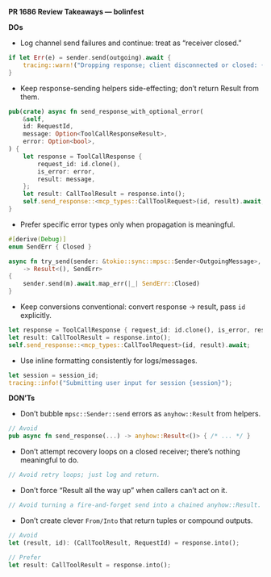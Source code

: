 **PR 1686 Review Takeaways — bolinfest**

**DOs**
- Log channel send failures and continue: treat as “receiver closed.”
```rust
if let Err(e) = sender.send(outgoing).await {
    tracing::warn!("Dropping response; client disconnected or closed: {e}");
}
```

- Keep response-sending helpers side-effecting; don’t return Result from them.
```rust
pub(crate) async fn send_response_with_optional_error(
    &self,
    id: RequestId,
    message: Option<ToolCallResponseResult>,
    error: Option<bool>,
) {
    let response = ToolCallResponse {
        request_id: id.clone(),
        is_error: error,
        result: message,
    };
    let result: CallToolResult = response.into();
    self.send_response::<mcp_types::CallToolRequest>(id, result).await;
}
```

- Prefer specific error types only when propagation is meaningful.
```rust
#[derive(Debug)]
enum SendErr { Closed }

async fn try_send(sender: &tokio::sync::mpsc::Sender<OutgoingMessage>, m: OutgoingMessage)
    -> Result<(), SendErr>
{
    sender.send(m).await.map_err(|_| SendErr::Closed)
}
```

- Keep conversions conventional: convert response → result, pass `id` explicitly.
```rust
let response = ToolCallResponse { request_id: id.clone(), is_error, result: payload };
let result: CallToolResult = response.into();
self.send_response::<mcp_types::CallToolRequest>(id, result).await;
```

- Use inline formatting consistently for logs/messages.
```rust
let session = session_id;
tracing::info!("Submitting user input for session {session}");
```

**DON’Ts**
- Don’t bubble `mpsc::Sender::send` errors as `anyhow::Result` from helpers.
```rust
// Avoid
pub async fn send_response(...) -> anyhow::Result<()> { /* ... */ }
```

- Don’t attempt recovery loops on a closed receiver; there’s nothing meaningful to do.
```rust
// Avoid retry loops; just log and return.
```

- Don’t force “Result all the way up” when callers can’t act on it.
```rust
// Avoid turning a fire-and-forget send into a chained anyhow::Result.
```

- Don’t create clever `From/Into` that return tuples or compound outputs.
```rust
// Avoid
let (result, id): (CallToolResult, RequestId) = response.into();

// Prefer
let result: CallToolResult = response.into();
```